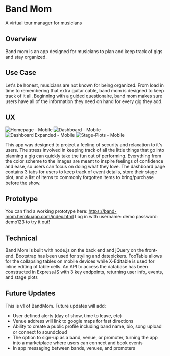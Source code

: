 # Band Mom
A virtual tour manager for musicians

## Overview
Band mom is an app designed for musicians to plan and keep track of gigs and stay organized.

## Use Case
Let's be honest, musicians are not known for being organized. From load in time to remembering that extra guitar cable, band mom is designed to keep track of it all. Beginning with a guided questionaire, band mom makes sure users have all of the information they need on hand for every gig they add.

## UX

![Homepage - Mobile](https://cloud.githubusercontent.com/assets/18637588/23318215/5a1df768-fa86-11e6-81f7-eb4818b43c9f.png)
![Dashboard - Mobile](https://cloud.githubusercontent.com/assets/18637588/23318224/5fb3614a-fa86-11e6-9c3c-005b6fc1c727.png)
![Dashboard Expanded - Mobile](https://cloud.githubusercontent.com/assets/18637588/23318231/62974944-fa86-11e6-8804-172e02c94f17.png)
![Stage-Plots - Mobile](https://cloud.githubusercontent.com/assets/18637588/23318233/65f35470-fa86-11e6-9c60-9aadd1abbafa.png)

This app was designed to project a feeling of security and relaxation to it's users. The stress involved in keeping track of all the little things that go into planning a gig can quickly take the fun out of performing. Everything from the color scheme to the images are meant to inspire feelings of confidence and ease, so users can focus on doing what they love.
The dashboard page contains 3 tabs for users to keep track of event details, store their stage plot, and a list of items to commonly forgotten items to bring/purchase before the show. 

## Prototype
You can find a working prototype here: https://band-mom.herokuapp.com/index.html
Log in with username: demo password: demo123 to try it out!

## Technical
Band Mom is built with node.js on the back end and jQuery on the front-end. Bootstrap has been used for styling and datepickers. FooTable allows for the collapsing tables on mobile devices while X-Editable is used for inline editing of table cells.
An API to access the database has been constructed in ExpressJS with 3 key endpoints, returning user info, events, and stage plots

## Future Updates
This is v1 of BandMom. Future updates will add:

  * User defined alerts (day of show, time to leave, etc)
  * Venue address will link to google maps for fast directions
  * Ability to create a public profile including band name, bio, song upload or connect to soundcloud
  * The option to sign-up as a band, venue, or promoter, turning the app into a marketplace where users can connect and book events
  * In app messaging between bands, venues, and promoters
